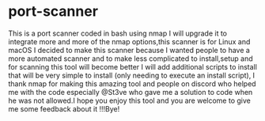 # port-scanner
This is a port scanner coded in bash using nmap I will upgrade it to integrate more and more of the nmap options,this scanner is for Linux and macOS 
I decided to make this scanner because I wanted people to have a more automated scanner and to make less complicated to install,setup and for scanning this tool will become better I will add additional scripts to install that will be very simple to install (only needing to execute an install script),
I thank nmap for making this amazing tool and people on discord who helped me with the code especially @St3ve who gave me a solution to code when he was not allowed.I hope you enjoy this tool and you are welcome to give me some feedback about it !!!Bye!
